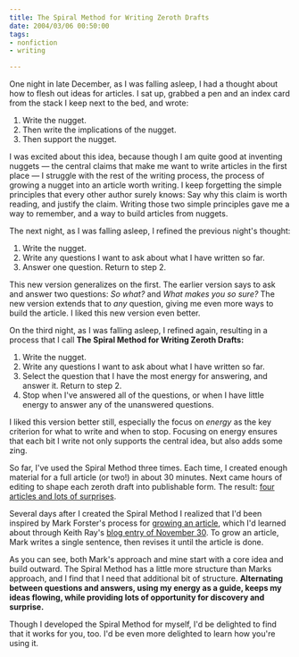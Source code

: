 ```yaml
--- 
title: The Spiral Method for Writing Zeroth Drafts
date: 2004/03/06 00:50:00
tags: 
- nonfiction
- writing

---
```


One night in late December, as I was falling asleep, I had a thought about how to flesh out ideas for articles.  I sat up, grabbed a pen and an index card from the stack I keep next to the bed, and wrote:
<ol>
	<li>Write the nugget.</li>
	<li>Then write the implications of the nugget.</li>
	<li>Then support the nugget.</li>
</ol>
I was excited about this idea, because though I am quite good at inventing nuggets — the central claims that make me want to write articles in the first place — I struggle with the rest of the writing process, the process of growing a nugget into an article worth writing.  I keep forgetting the simple principles that every other author surely knows:  Say why this claim is worth reading, and justify the claim.  Writing those two simple principles gave me a way to remember, and a way to build articles from nuggets.

The next night, as I was falling asleep, I refined the previous night's thought:
<ol>
	<li>Write the nugget.</li>
	<li>Write any questions I want to ask about what I have written so far.</li>
	<li>Answer one question.  Return to step 2.</li>
</ol>
This new version generalizes on the first.  The earlier version says to ask and answer two questions: <em>So what?</em> and <em>What makes you so sure?</em>  The new version extends that to <em>any</em> question, giving me even more ways to build the article.  I liked this new version even better.

On the third night, as I was falling asleep, I refined again, resulting in a process that I call <strong>The Spiral Method for Writing Zeroth Drafts:</strong>
<ol>
	<li>Write the nugget.</li>
	<li>Write any questions I want to ask about what I have written so far.</li>
	<li>Select the question that I have the most energy for answering, and answer it.  Return to step 2.</li>
	<li>Stop when I've answered all of the questions, or when I have little energy to answer any of the unanswered questions.</li>
</ol>
I liked this version better still, especially the focus on <em>energy</em> as the key criterion for what to write and when to stop.  Focusing on energy ensures that each bit I write not only supports the central idea, but also adds some zing.

So far, I've used the Spiral Method three times.  Each time, I created enough material for a full article (or two!) in about 30 minutes.  Next came hours of editing to shape each zeroth draft into publishable form.  The result: <a href="http://www.dhemery.com/dalewriting/2004/03/spiral_experiences">four articles and lots of surprises</a>.

Several days after I created the Spiral Method I realized that I'd been inspired by Mark Forster's process for <a href="http://www.markforster.net/index.php?view=47">growing an article</a>, which I'd learned about through Keith Ray's <a href="http://homepage.mac.com/keithray/blog/2003/11/index.html">blog entry of November 30</a>.  To grow an article, Mark writes a single sentence, then revises it until the article is done.

As you can see, both Mark's approach and mine start with a core idea and build outward.  The Spiral Method has a little more structure than Marks approach, and I find that I need that additional bit of structure.  <strong>Alternating between questions and answers, using my energy as a guide, keeps my ideas flowing, while providing lots of opportunity for discovery and surprise.</strong>

Though I developed the Spiral Method for myself, I'd be delighted to find that it works for you, too.  I'd be even more delighted to learn how you're using it.
